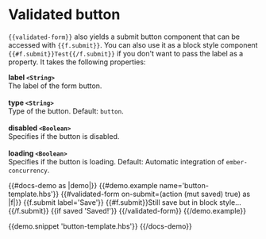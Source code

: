 # Validated button

`{{validated-form}}` also yields a submit button component that can be
accessed with `{{f.submit}}`. You can also use it as a block style component
`{{#f.submit}}Test{{/f.submit}}` if you don't want to pass the label as a
property. It takes the following properties:

**label `<String>`**
<br>
The label of the form button.
<br>
<br>
**type `<String>`**
<br>
Type of the button. Default: `button`.
<br>
<br>
**disabled `<Boolean>`**
<br>
Specifies if the button is disabled.
<br>
<br>
**loading `<Boolean>`**
<br>
Specifies if the button is loading. Default: Automatic integration of `ember-concurrency`.

<!-- prettier-ignore-start -->
{{#docs-demo as |demo|}}
  {{#demo.example name='button-template.hbs'}}
    {{#validated-form on-submit=(action (mut saved) true) as |f|}}
      {{f.submit label='Save'}}
      {{#f.submit}}Still save but in block style...{{/f.submit}}
      {{if saved 'Saved!'}}
    {{/validated-form}}
  {{/demo.example}}

  {{demo.snippet 'button-template.hbs'}}
{{/docs-demo}}
<!-- prettier-ignore-end -->
